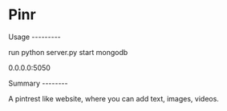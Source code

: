 Pinr
==== 

Usage ---------

run python server.py
start mongodb

0.0.0.0:5050

Summary --------

A pintrest like website, where you can add text, images, videos.

